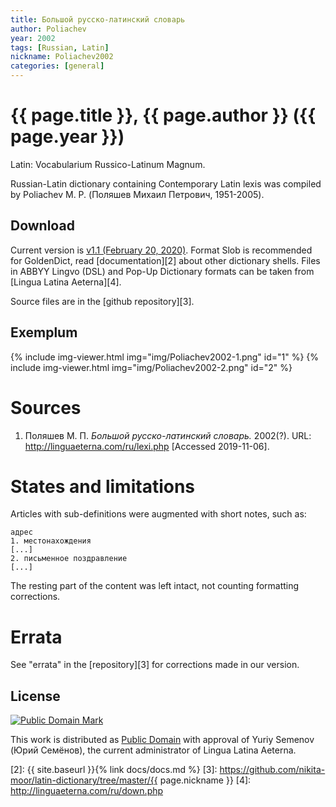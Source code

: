```yaml
---
title: Большой русско-латинский словарь
author: Poliachev
year: 2002
tags: [Russian, Latin]
nickname: Poliachev2002
categories: [general]
---
```

# {{ page.title }}, {{ page.author }} ({{ page.year }})

Latin: Vocabularium Russico-Latinum Magnum.

Russian-Latin dictionary containing Contemporary Latin lexis was compiled by Poliachev M. P. (Поляшев Михаил Петрович, 1951-2005).


## Download

Current version is [v1.1 (February 20, 2020)][1]. Format Slob is recommended for GoldenDict, read [documentation][2] about other dictionary shells. Files in ABBYY Lingvo (DSL) and Pop-Up Dictionary formats can be taken from [Lingua Latina Aeterna][4].

Source files are in the [github repository][3].


## Exemplum

<!--
<div class="spotlight-group" data-animation="" data-control="" data-autohide="false">
  <img src="img/Poliachev2002-1.png" class="spotlight" height="200">
  <img src="img/Poliachev2002-2.png" class="spotlight" height="200">
</div>
-->

{% include img-viewer.html img="img/Poliachev2002-1.png" id="1" %}
{% include img-viewer.html img="img/Poliachev2002-2.png" id="2" %}


# Sources

1. Поляшев М. П. _Большой русско-латинский словарь._ 2002(?). URL: <http://linguaeterna.com/ru/lexi.php> [Accessed 2019-11-06].


# States and limitations

Articles with sub-definitions were augmented with short notes, such as:

```
адрес
1. местонахождения
[...]
2. письменное поздравление
[...]
```

The resting part of the content was left intact, not counting formatting corrections.


# Errata

See "errata" in the [repository][3] for corrections made in our version.


## License

<a rel="license" href="http://creativecommons.org/publicdomain/mark/1.0/">
<img src="https://licensebuttons.net/p/mark/1.0/88x31.png"
     style="border-style: none;" alt="Public Domain Mark" />
</a>

This work is distributed as <a rel="license" href="http://creativecommons.org/publicdomain/mark/1.0/">Public Domain</a> with approval of Yuriy Semenov (Юрий Семёнов), the current administrator of Lingua Latina Aeterna.


[1]: https://github.com/nikita-moor/latin-dictionary/releases/tag/2020-02-20
[2]: {{ site.baseurl }}{% link docs/docs.md %}
[3]: https://github.com/nikita-moor/latin-dictionary/tree/master/{{ page.nickname }}
[4]: http://linguaeterna.com/ru/down.php

